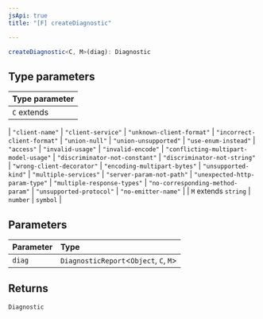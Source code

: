 ```yaml
---
jsApi: true
title: "[F] createDiagnostic"

---
```

```ts
createDiagnostic<C, M>(diag): Diagnostic
```

## Type parameters

| Type parameter |
| :------ |
| `C` extends 
  \| `"client-name"`
  \| `"client-service"`
  \| `"unknown-client-format"`
  \| `"incorrect-client-format"`
  \| `"union-null"`
  \| `"union-unsupported"`
  \| `"use-enum-instead"`
  \| `"access"`
  \| `"invalid-usage"`
  \| `"invalid-encode"`
  \| `"conflicting-multipart-model-usage"`
  \| `"discriminator-not-constant"`
  \| `"discriminator-not-string"`
  \| `"wrong-client-decorator"`
  \| `"encoding-multipart-bytes"`
  \| `"unsupported-kind"`
  \| `"multiple-services"`
  \| `"server-param-not-path"`
  \| `"unexpected-http-param-type"`
  \| `"multiple-response-types"`
  \| `"no-corresponding-method-param"`
  \| `"unsupported-protocol"`
  \| `"no-emitter-name"` |
| `M` extends `string` \| `number` \| `symbol` |

## Parameters

| Parameter | Type |
| :------ | :------ |
| `diag` | `DiagnosticReport`<`Object`, `C`, `M`\> |

## Returns

`Diagnostic`
